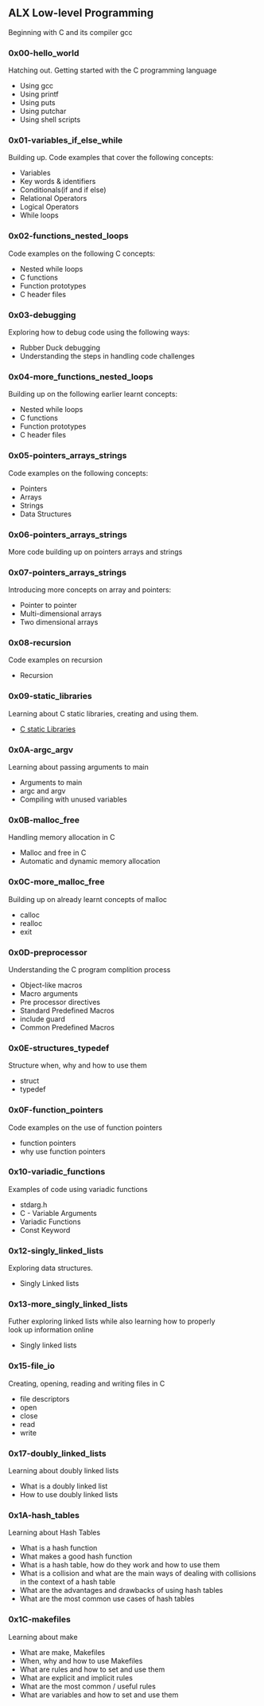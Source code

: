 ## ALX Low-level Programming
Beginning with C and its compiler gcc

### 0x00-hello_world
Hatching out. Getting started with the C programming language
* Using gcc
* Using printf
* Using puts
* Using putchar
* Using shell scripts

### 0x01-variables_if_else_while
Building up. Code examples that cover the following concepts:  
* Variables
* Key words & identifiers
* Conditionals(if and if else)
* Relational Operators
* Logical Operators
* While loops

### 0x02-functions_nested_loops
Code examples on the following C concepts:
* Nested while loops
* C functions
* Function prototypes
* C header files

### 0x03-debugging
Exploring how to debug code using the following ways:
* Rubber Duck debugging
* Understanding the steps in handling code challenges

### 0x04-more_functions_nested_loops
Building up on the following earlier learnt concepts:
* Nested while loops
* C functions
* Function prototypes
* C header files

### 0x05-pointers_arrays_strings
Code examples on the following concepts:  
* Pointers
* Arrays
* Strings
* Data Structures

### 0x06-pointers_arrays_strings
More code building up on pointers arrays and strings

### 0x07-pointers_arrays_strings
Introducing more concepts on array and pointers:
* Pointer to pointer
* Multi-dimensional arrays
* Two dimensional arrays

### 0x08-recursion
Code examples on recursion
* Recursion

### 0x09-static_libraries
Learning about C static libraries, creating and using them.
* [C static Libraries](https://alx-intranet.hbtn.io/concepts/61)

### 0x0A-argc_argv
Learning about passing arguments to main
* Arguments to main
* argc and argv
* Compiling with unused variables

### 0x0B-malloc_free
Handling memory allocation in C
* Malloc and free in C
* Automatic and dynamic memory allocation

### 0x0C-more_malloc_free
Building up on already learnt concepts of malloc
* calloc
* realloc
* exit

### 0x0D-preprocessor
Understanding the C program complition process
* Object-like macros
* Macro arguments
* Pre processor directives
* Standard Predefined Macros
* include guard
* Common Predefined Macros

### 0x0E-structures_typedef
Structure when, why and how to use them
* struct
* typedef

### 0x0F-function_pointers
Code examples on the use of function pointers
* function pointers
* why use function pointers

### 0x10-variadic_functions
Examples of code using variadic functions
* stdarg.h
* C - Variable Arguments
* Variadic Functions
* Const Keyword

### 0x12-singly_linked_lists
Exploring data structures.
* Singly Linked lists

### 0x13-more_singly_linked_lists
Futher exploring linked lists while also learning how to properly  
look up information online
* Singly linked lists

### 0x15-file_io
Creating, opening, reading and writing files in C
* file descriptors
* open
* close
* read
* write

### 0x17-doubly_linked_lists
Learning about doubly linked lists
* What is a doubly linked list
* How to use doubly linked lists


### 0x1A-hash_tables
Learning about Hash Tables
* What is a hash function
* What makes a good hash function
* What is a hash table, how do they work and how to use them
* What is a collision and what are the main ways of dealing with collisions in the context of a hash table
* What are the advantages and drawbacks of using hash tables
* What are the most common use cases of hash tables

### 0x1C-makefiles
Learning about make
* What are make, Makefiles
* When, why and how to use Makefiles
* What are rules and how to set and use them
* What are explicit and implicit rules
* What are the most common / useful rules
* What are variables and how to set and use them
